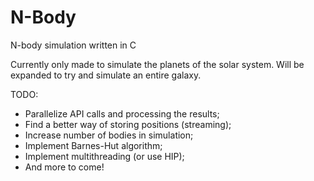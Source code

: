 # N-Body
N-body simulation written in C

Currently only made to simulate the planets of the solar system.
Will be expanded to try and simulate an entire galaxy.

TODO:
- Parallelize API calls and processing the results;
- Find a better way of storing positions (streaming);
- Increase number of bodies in simulation;
- Implement Barnes-Hut algorithm;
- Implement multithreading (or use HIP);
- And more to come!

